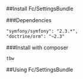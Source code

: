 ##Install Fc/SettingsBundle

###Dependencies

    "symfony/symfony": "2.3.*",
    "doctrine/orm": "~2.3"

###Install with composer

    tbw


##Using Fc/SettingsBundle

